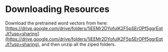 # Downloading Resources

Download the pretrained word vectors from here: [https://drive.google.com/drive/folders/1iEEMr2DYofulK2F5pSErOPf5ggrEqtJt?usp=sharing](https://drive.google.com/drive/folders/1iEEMr2DYofulK2F5pSErOPf5ggrEqtJt?usp=sharing), and then unzip all the ziped folders.
